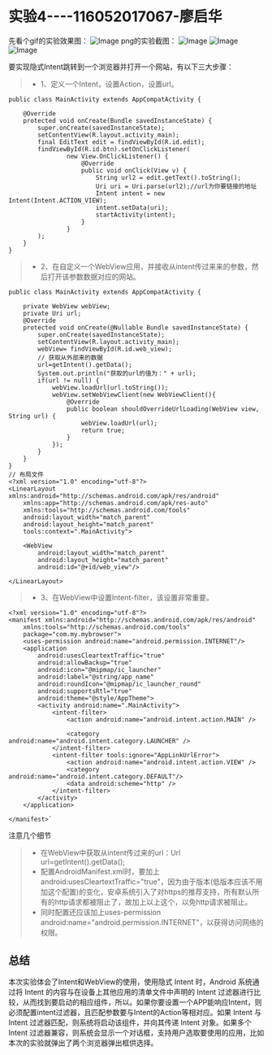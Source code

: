 # 实验4----116052017067-廖启华

先看个gif的实验效果图：
![Image](https://github.com/happy-running/andriodrab/blob/master/rab4/pic/r4.gif)
png的实验截图：
![Image](https://github.com/happy-running/andriodrab/blob/master/rab4/pic/r2.PNG)
![Image](https://github.com/happy-running/andriodrab/blob/master/rab4/pic/r1.PNG)
![Image](https://github.com/happy-running/andriodrab/blob/master/rab4/pic/r3.PNG)

要实现隐式Intent跳转到一个浏览器并打开一个网站，有以下三大步骤：
>* 1、定义一个Intent，设置Action，设置url。
```
public class MainActivity extends AppCompatActivity {

    @Override
    protected void onCreate(Bundle savedInstanceState) {
        super.onCreate(savedInstanceState);
        setContentView(R.layout.activity_main);
        final EditText edit = findViewById(R.id.edit);
        findViewById(R.id.btn).setOnClickListener(
                new View.OnClickListener() {
                    @Override
                    public void onClick(View v) {
                        String url2 = edit.getText().toString();
                        Uri uri = Uri.parse(url2);//url为你要链接的地址
                        Intent intent = new Intent(Intent.ACTION_VIEW);
                        intent.setData(uri);
                        startActivity(intent);
                    }
                }
        );
    }
}
```

>* 2、在自定义一个WebView应用，并接收从intent传过来来的参数，然后打开该参数数据对应的网站。
```
public class MainActivity extends AppCompatActivity {
    
    private WebView webView;
    private Uri url;
    @Override
    protected void onCreate(@Nullable Bundle savedInstanceState) {
        super.onCreate(savedInstanceState);
        setContentView(R.layout.activity_main);
        webView= findViewById(R.id.web_view);
        // 获取从外部来的数据
        url=getIntent().getData();
        System.out.println("获取的url的值为：" + url);
        if(url != null) {
            webView.loadUrl(url.toString());
            webView.setWebViewClient(new WebViewClient(){
                @Override
                public boolean shouldOverrideUrlLoading(WebView view, String url) {
                    webView.loadUrl(url);
                    return true;
                }
            });
        }
    }
}
// 布局文件
<?xml version="1.0" encoding="utf-8"?>
<LinearLayout xmlns:android="http://schemas.android.com/apk/res/android"
    xmlns:app="http://schemas.android.com/apk/res-auto"
    xmlns:tools="http://schemas.android.com/tools"
    android:layout_width="match_parent"
    android:layout_height="match_parent"
    tools:context=".MainActivity">

    <WebView
        android:layout_width="match_parent"
        android:layout_height="match_parent"
        android:id="@+id/web_view"/>

</LinearLayout>
```
>* 3、在WebView中设置Intent-filter，该设置非常重要。
```
<?xml version="1.0" encoding="utf-8"?>
<manifest xmlns:android="http://schemas.android.com/apk/res/android"
    xmlns:tools="http://schemas.android.com/tools"
    package="com.my.mybrowser">
    <uses-permission android:name="android.permission.INTERNET"/>
    <application
        android:usesCleartextTraffic="true"
        android:allowBackup="true"
        android:icon="@mipmap/ic_launcher"
        android:label="@string/app_name"
        android:roundIcon="@mipmap/ic_launcher_round"
        android:supportsRtl="true"
        android:theme="@style/AppTheme">
        <activity android:name=".MainActivity">
            <intent-filter>
                <action android:name="android.intent.action.MAIN" />

                <category android:name="android.intent.category.LAUNCHER" />
            </intent-filter>
            <intent-filter tools:ignore="AppLinkUrlError">
                <action android:name="android.intent.action.VIEW" />
                <category android:name="android.intent.category.DEFAULT"/>
                <data android:scheme="http" />
            </intent-filter>
        </activity>
    </application>

</manifest>`
```

注意几个细节
>* 在WebView中获取从intent传过来的url：Url url=getIntent().getData();
>* 配置AndroidManifest.xml时，要加上android:usesCleartextTraffic="true"，因为由于版本(低版本应该不用加这个配置)的变化，安卓系统引入了对https的推荐支持，所有默认所有的http请求都被阻止了，故加上以上这个，以免http请求被阻止。
>* 同时配置还应该加上uses-permission android:name="android.permission.INTERNET"，以获得访问网络的权限。


## 总结
本次实验体会了Intent和WebView的使用，使用隐式 Intent 时，Android 系统通过将 Intent 的内容与在设备上其他应用的清单文件中声明的 Intent 过滤器进行比较，从而找到要启动的相应组件，所以。如果你要设置一个APP能响应Intent，则必须配置intent过滤器，且匹配参数要与Intent的Action等相对应。如果 Intent 与 Intent 过滤器匹配，则系统将启动该组件，并向其传递 Intent 对象。如果多个 Intent 过滤器兼容，则系统会显示一个对话框，支持用户选取要使用的应用，比如本次的实验就弹出了两个浏览器弹出框供选择。




